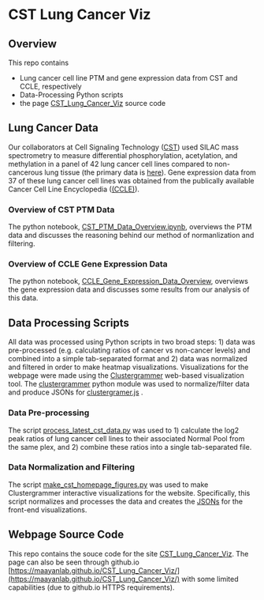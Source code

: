 # CST Lung Cancer Viz

## Overview

This repo contains

* Lung cancer cell line PTM and gene expression data from CST and CCLE, respectively
* Data-Processing Python scripts
* the page [CST_Lung_Cancer_Viz](http://maayanlab.net/CST_Lung_Cancer_Viz/) source code

## Lung Cancer Data
Our collaborators at Cell Signaling Technology ([CST](https://www.cellsignal.com/)) used SILAC mass spectrometry to measure differential phosphorylation, acetylation, and methylation in a panel of 42 lung cancer cell lines compared to non-cancerous lung tissue (the primary data is [here](lung_cellline_3_1_16)). Gene expression data from 37 of these lung cancer cell lines was obtained from the publically available Cancer Cell Line Encyclopedia ([(CCLE)](https://portals.broadinstitute.org/ccle/home)).

### Overview of CST PTM Data
The python notebook, [CST_PTM_Data_Overview.ipynb](CST_PTM_Data_Overview.ipynb), overviews the PTM data and discusses the reasoning behind our method of normanlization and filtering.

### Overview of CCLE Gene Expression Data
The python notebook, [CCLE_Gene_Expression_Data_Overview](CCLE_Gene_Expression_Data_Overview.ipynb), overviews the gene expression data and discusses some results from our analysis of this data.

## Data Processing Scripts
All data was processed using Python scripts in two broad steps: 1) data was pre-processed (e.g. calculating ratios of cancer vs non-cancer levels) and combined into a simple tab-separated format and 2) data was normalized and filtered in order to make heatmap visualizations. Visualizations for the webpage were made using the [Clustergrammer](https://github.com/MaayanLab/clustergrammer) web-based visualization tool. The [clustergrammer](clustergrammer) python module was used to normalize/filter data and produce JSONs for [clustergramer.js](js/clustergrammer.js) .

### Data Pre-processing
The script [process_latest_cst_data.py](process_latest_cst_data.py) was used to 1) calculate the log2 peak ratios of lung cancer cell lines to their associated Normal Pool from the same plex, and 2) combine these ratios into a single tab-separated file.

### Data Normalization and Filtering
The script [make_cst_homepage_figures.py](make_cst_homepage_figures.py) was used to make Clustergrammer interactive visualizations for the website. Specifically, this script normalizes and processes the data and creates the [JSONs](json) for the front-end visualizations.


## Webpage Source Code
This repo contains the souce code for the site [CST_Lung_Cancer_Viz](http://maayanlab.net/CST_Lung_Cancer_Viz/). The page can also be seen through github.io [https://maayanlab.github.io/CST_Lung_Cancer_Viz/](https://maayanlab.github.io/CST_Lung_Cancer_Viz/) with some limited capabilities (due to github.io HTTPS requirements).

